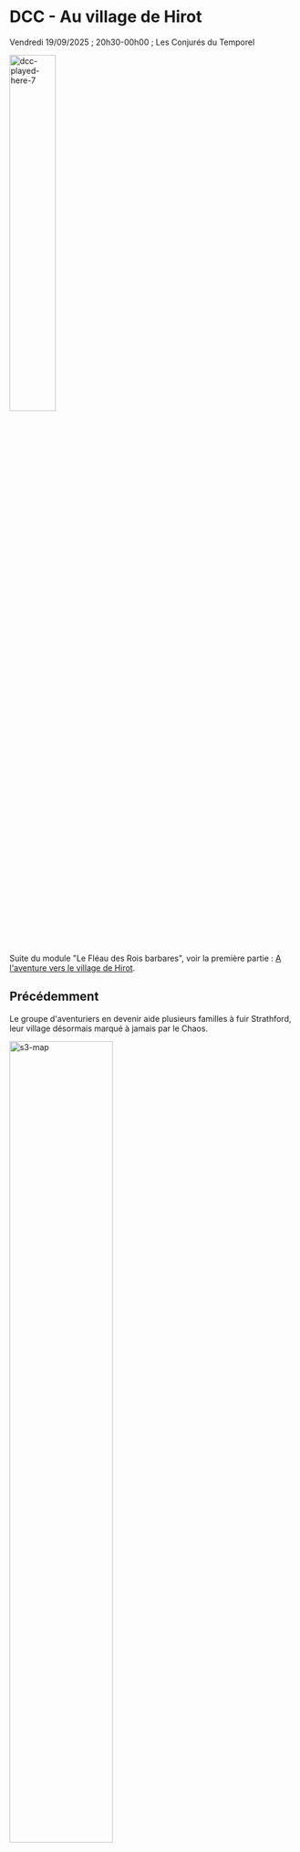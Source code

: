 # DCC - Au village de Hirot

Vendredi 19/09/2025 ; 20h30-00h00 ; Les Conjurés du Temporel

[<img alt="dcc-played-here-7" title ="DCC RPG played here 2025/09/19" src="./assets/DCC-Played-Here-2025-09-19-r.jpg" class="center" width="40%">](./assets/DCC-Played-Here-2025-09-19-r.jpg)

Suite du module "Le Fléau des Rois barbares", voir la première partie : [A l'aventure vers le village de Hirot](./dcc_cdt_2025_06_13).

## Précédemment

Le groupe d'aventuriers en devenir aide plusieurs familles à fuir Strathford, leur village désormais marqué à jamais par le Chaos. 

[<img alt="s3-map" title ="Strathford, Caerwynd et la Forteresse" src="./assets/strathford_hirot-r.jpg" class="center" width="60%">](./assets/strathford_hirot-r.jpg)

À la tombée de la nuit, ils arrivent aux portes de Hirot. 
Là, ils assistent à une procession inquiétante : des villageois, escortés de cavaliers en peaux de loup, mènent une jeune fille vers un autel de pierre pour un sacrifice censé apaiser un molosse infernal. 
Les aventuriers choisissent l'embuscade plutôt que l'intervention directe. 
Lorsque la créature surgit, le combat est chaotique, mais Britanice parvient à lui porter un coup décisif, dissipant le monstre dans une brume surnaturelle.

## Personnages et Joueurs

- Thomas
  - Britanice, Clerc de Pelagia (Fromagère)

- Evan
    - Erohye, Elfe (Avocat Elfe)

- Sacha
    - Willy Claude, Guerrier (Vidangeur de latrines)

- Eoghan
    - Ciarrior, Nain Mineur
    - Toska, Garde de Caravane

- Félix
    - Enoriel, Elfe Forestier
    - Talion, Coupeur de Bourses

### Héros au repos

- Evan - Vala, Voleur (Trappeur)
- Joseph - Nuruk, Halfelin (Teinturier Halfelin)
- Joseph - Thulan, Mage (Alchimiste)
- Sacha - Dollex, Collecteur d'Impots
- Sacha - Schul, Serrurier
- Thomas - Yttruyakin, Mage (Apprentie Magicienne)

## Périls et dangers

### Arrivée à Hirot

La jeune fille destinée à être offerte en sacrifice au molosse de Hirot, mais sauvée in extremis par les aspirants héros, se nomme Morgane Haverson. Elle est la fille de l’aubergiste Broegan Haverson, un homme robuste et respecté dans le village que tous appellent "le Taureau".

Son établissement, l’Enseigne de la Lance Tue-Loup, était autrefois un caravansérail isolé, bien avant que Hirot ne devienne un village. Il conserve encore les marques de ses origines rudes : des meurtrières sont taillées dans les volets, une lourde barre de fer permet de condamner la porte en cas de besoin, et des créneaux sont visibles sur les rebords de la toiture.

À la palissade qui ceint le village de Hirot, les aventuriers et leur caravane de fuyards sont accueillis avec méfiance par la garde de nuit, dirigée par Nothan le Jeune, un homme sévère, à la longue moustache et au regard féroce.

### L’Enseigne de La Lance Tue-Loup

L’accueil à l’auberge est empreint d’émotion. Broegan est infiniment reconnaissant envers ceux qui ont sauvé sa fille. Ils ont gagné sa gratitude éternelle et n’auront pas à payer le gîte ni le couvert durant tout leur séjour à l’Enseigne de la Lance Tue-Loup.
Lloré, le seul barde et conteur de Hirot, est présent pour distraire la foule. Il remercie lui aussi chaleureusement ceux qui lui ont ramené Morgane, sa promise.

La capacité défensive de la Lance Tue-Loup n’a pas échappé aux habitants de Hirot. Nombre d’entre eux ont pris l’habitude d’y passer leurs soirées et de dormir dans la salle commune. Comme chaque soir, une vingtaine de villageois s’y retrouvent pour partager un moment de répit. Ils jouent aux dés, boivent un peu, tentant d’oublier la bête qui rôde à leurs portes.

Parmi eux se trouve Enoriel, un elfe forestier récemment installé au village. Intrigué par les aventuriers et leur histoire, il observe avec attention. Ciarrior, un mineur nain, est également captivé par leurs récits. Se présentant comme chasseur de trésors, il cherche des compagnons pour explorer les collines au nord, où reposerait la tombe d’un ancien roi barbare, l’Ulfheonar, qui aurait possédé une lance magique capable de tuer le molosse. Ciarrior affirme avoir localisé l’emplacement de cette sépulture.

Talion, un coupeur de bourses au fond plutôt honnête, est aussi présent. Habitué du Repaire des Trois Rats, un bouge douteux situé à l’autre bout du village, il a été convaincu par Enoriel de venir à l’auberge ce soir.

Le groupe est complété par Toska, un garde de caravane aguerri aux dangers des routes. Recruté par Willy Claude au départ de Strathford, il veille sur ceux qui ont choisi de fuir le village, désormais en proie à la corruption du Chaos. Toska était un ami proche de Giken, son éternel compagnon de voyage, tombé en combattant les hommes-bêtes lors de l’assaut sur la ziggourat de la Forteresse des Seigneurs du Chaos.

Le rez-de-chaussée de la Lance Tue-Loup abrite une vaste salle commune où l’on sert à boire et à manger. Une grande lance est suspendue au-dessus du bar : une réplique de la légendaire arme de l’Ulfheonar. La soirée se déroule dans une ambiance malgré tout festive, bien que chacun reste conscient du péril que représente le molosse.

Il est de notoriété publique que le molosse guérit de ses blessures durant le jour, et revient aussi puissant la nuit suivante.

L’alcool aidant, les langues se délient. Certains affirment que le jarl et ses thegns n’ont pas la moindre idée de la manière de vaincre la créature.

Tous les trois jours, la population de Hirot se réunit sur la place du village, où l’on tire au sort celui ou celle qui sera sacrifié au molosse. Le jarl Holgwig et Sylle Ru, son éminence grise, orchestrent cette sinistre cérémonie.

### Quelques emplètes au village

Le village de Hirot, bien que modeste, dispose de plusieurs commerces essentiels, dont la forge du maître forgeron Hael la Cigogne, réputé pour la qualité de ses armes et armures. Willy Claude et Britanice s'y rendent pour faire quelques achats, accompagnés par Ciarrior et Talion qui connaissent bien l'artisan.

Sur la place du village, une cassette verrouillée par un cadenas repose sur un court poteau de bois, en son centre. Une bannière en lambeaux, représentant un loup noir rampant, pend tristement au-dessus du coffre. C’est là que sont tirés au sort ceux qui seront sacrifiés au molosse.

De l’autre côté de la place se dresse la chapelle de Justicia. Ce modeste lieu de culte est l’un des rares bâtiments de Hirot entièrement construit en pierre. Le vitrail en rosace, surplombant la nef, représente Justicia affrontant un molosse-démon, brandissant un grand marteau de guerre.

Le père Beacom, clerc voué à Justicia, est convaincu que le molosse est un châtiment divin, infligé pour les péchés du village. Il est assisté de deux acolytes (frère Aker et frère Haams) ayant fait vœu de silence. Ils suivent le père lorsqu’il arpente les rues, se flagellant pour expier leurs fautes et celles de la communauté.

En rendant visite à ses anciens acolytes du Repaire des Trois Rats, un bouge mal famé tenu par le sinistre Maître Jenks et son gang, Talion entend une rumeur sur la disparition des frères Kej, Stein et Ilham. Ils auraient découvert un trésor digne d’un roi, caché dans les collines au nord de Hirot, avant de partir pour les contrées du sud.

De retour à l’auberge, les aventuriers croisent Broegan 
Haverson, en pleine discussion avec trois des hommes du jarl, les thegns Ofenloch, Kreig et Orioc. Ils semblent tendus et nerveux. Les thegns sont les membres de la suite du jarl Holgwig, ses guerriers d’élite.

Après leur départ, Broegan confie aux aventuriers son inquiétude : les hommes du jarl sont venus l’interroger sur Morgane, sa fille, et sur les circonstances de son sauvetage. Il redoute que le jarl découvre qu’elle a été sauvée par des étrangers, ce qui pourrait lui attirer des ennuis.

### La tombe de l’Ulfheonar

Guidés par Ciarrior, le mineur nain promis à une carrière de chasseur de trésors, les aventuriers se rendent à la tombe de l’Ulfheonar, enfouie dans les collines au nord de Hirot.

Selon certains récits, la sépulture d’un ancien chef de guerre barbare serait dissimulée dans ces hauteurs. Ce roi des temps anciens, surnommé le Tueur de Loups, aurait été un redoutable combattant. Les légendes racontent qu’il possédait une lance magique capable de tuer le molosse, ainsi qu’un bouclier enchanté apte à repousser ses assauts. Les bardes le nomment l’Ulfheonar. Dans les temps anciens, les tribus sauvages vénéraient un esprit de loup maléfique, auquel elles offraient des sacrifices dans une fosse perdue au cœur des tourbières basses. L’Ulfheonar aurait mis fin à ces rituels sanglants en terrassant l’esprit du loup grâce à sa lance magique. 

Après moins de deux kilomètres de marche, la forêt s’interrompt en bordure d’une pente escarpée, révélant une étroite vallée en contrebas. Au milieu de la vallée se trouve un tumulus de terre recouvert d’herbes hautes ayant la forme d’un serpent.

Deux cours d’eau argentés dévalent de chaque côté de la butte serpentine, se rejoignant pour former une mare scintillante et peu profonde au niveau de la tête de l’énorme
tumulus. De l’autre côté de la mare, enchâssée dans le monticule de terre, se trouve une grande pierre circulaire décorée de spirales serpentines usées par le temps.

Impossible de faire bouger la pierre, même à plusieurs.

Une inspection attentive du lit du cours d’eau situé à l’est révèle un endroit où le courant a érodé la berge, créant une étroite fissure dans les pierres. Cette fissure mène à une pièce qui s’est partiellement effondrée : de grandes dalles de pierre qui supportaient autrefois le plafond sont désormais inclinées vers l’intérieur sous le poids de la terre située au-dessus. Des débris se sont empilés au centre de la pièce.

Cette pièce débouche sur un couloir qui mène d'un côté à une pièce plus large au plafond bas. Le sol y est dallé de pierres et descend en pente raide depuis les quatre murs  jusqu’à une fosse obscure au centre de la pièce.

Au milieu du couloir, deux escaliers de pierre s’enfoncent dans l’obscurité, l’un vers la gauche, l’autre vers la droite.

De l’autre côté, une grande pièce rectangulaire s’ouvre devant les aventuriers. De grandes dalles de pierre soutiennent un plafond assez haut. Trois longues marches
descendent vers le sol de l’antichambre. Deux braseros de bronze martelé sont disposés devant une imposante porte de pierre au bout de la pièce.

Des centaines de runes en spirale sont sculptées sur la porte et semblent tournoyer à l’infini. L’image d’un loup énorme terrassé par un serpent est gravée au-dessus du portail.

Le sol est couvert de ce qui semble être des milliers de fines bandelettes translucides de parchemin. Ces bandelettes séchées et craquelées sont en réalité les peaux d’un nombre
incalculable de serpents !

En observant attentivement la porte, les aventuriers remarquent que le portail a été fixé dans le sol et ensuite lesté par en haut, condamnant le passage pour l’éternité. La dalle ne peut pas être déplacée par la
force de simples mortels, mais si elle venait à être détruite d’une manière ou d’une autre, le plafond laisserait choir plusieurs tonnes de pierre et de terre.

En entrant dans cette pièce, les aventuriers ont allumé
les braseros qui entourent l'impressionante porte. Après un certain temps passé, certains remarquent alors que la fumée du feu ne s’accumule pas dans la pièce, mais s’échappe par le conduit caché situé au-dessus de l’entrée de la pièce...